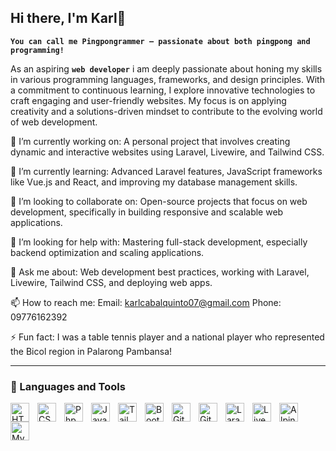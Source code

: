 ## Hi there, I'm Karl👋

**`You can call me Pingpongrammer — passionate about both pingpong and programming!`**

As an aspiring **`web developer`** i am deeply passionate about honing my skills in various programming languages, frameworks, and design principles. With a commitment to continuous learning, I explore innovative technologies to craft engaging and user-friendly websites. My focus is on applying creativity and a solutions-driven mindset to contribute to the evolving world of web development.

🔭 I’m currently working on:
A personal project that involves creating dynamic and interactive websites using Laravel, Livewire, and Tailwind CSS.

🌱 I’m currently learning:
Advanced Laravel features, JavaScript frameworks like Vue.js and React, and improving my database management skills.

👯 I’m looking to collaborate on:
Open-source projects that focus on web development, specifically in building responsive and scalable web applications.

🤔 I’m looking for help with:
Mastering full-stack development, especially backend optimization and scaling applications.

💬 Ask me about:
Web development best practices, working with Laravel, Livewire, Tailwind CSS, and deploying web apps.

📫 How to reach me:
Email: karlcabalquinto07@gmail.com
Phone: 09776162392

⚡ Fun fact:
I was a table tennis player and a national player who represented the Bicol region in Palarong Pambansa!


---

### 🧰 Languages and Tools


<img align="left" alt="HTML" width="30px" style="padding-right:10px;" src="https://cdn.jsdelivr.net/gh/devicons/devicon/icons/html5/html5-plain.svg" />
<img align="left" alt="CSS" width="30px" style="padding-right:10px;" src="https://cdn.jsdelivr.net/gh/devicons/devicon/icons/css3/css3-plain.svg" />
<img align="left" alt="Php" width="30px" style="padding-right:10px;" src="https://cdn.jsdelivr.net/gh/devicons/devicon@latest/icons/php/php-original.svg" />
<img align="left" alt="JavaScript" width="30px" style="padding-right:10px;" src="https://cdn.jsdelivr.net/gh/devicons/devicon/icons/javascript/javascript-plain.svg" />
<img align="left" alt="Tailwind" width="30px" style="padding-right:10px;" src="https://cdn.jsdelivr.net/gh/devicons/devicon@latest/icons/tailwindcss/tailwindcss-original.svg" />
<img align="left" alt="Bootstrap" width="30px" style="padding-right:10px;" src="https://cdn.jsdelivr.net/gh/devicons/devicon@latest/icons/bootstrap/bootstrap-original.svg" />
<img align="left" alt="Git" width="30px" style="padding-right:10px;" src="https://cdn.jsdelivr.net/gh/devicons/devicon/icons/git/git-original.svg" />
<img align="left" alt="GitHub" width="30px" style="padding-right:10px;" src="https://cdn.jsdelivr.net/gh/devicons/devicon/icons/github/github-original.svg" />
<img align="left" alt="Laravel" width="30px" style="padding-right:10px;" src="https://cdn.jsdelivr.net/gh/devicons/devicon@latest/icons/laravel/laravel-original.svg" />
<img align="left" alt="Livewire" width="30px" style="padding-right:10px;" src="https://cdn.jsdelivr.net/gh/devicons/devicon@latest/icons/livewire/livewire-original.svg" />
<img align="left" alt="Alpine" width="30px" style="padding-right:10px;" src="https://cdn.jsdelivr.net/gh/devicons/devicon@latest/icons/alpinejs/alpinejs-original.svg" />
<img align="left" alt="Mysql" width="30px" style="padding-right:10px;" src="https://cdn.jsdelivr.net/gh/devicons/devicon@latest/icons/mysql/mysql-original.svg" />
<br />    
          
          
#

